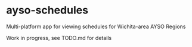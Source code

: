 # ayso-schedules
Multi-platform app for viewing schedules for Wichita-area AYSO Regions

Work in progress, see TODO.md for details
